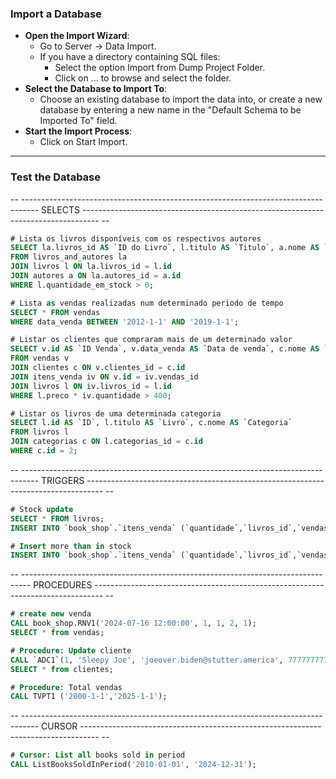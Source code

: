 ### Import a Database

   - **Open the Import Wizard**:
       - Go to Server -> Data Import.
       - If you have a directory containing SQL files:
           - Select the option Import from Dump Project Folder.
           - Click on ... to browse and select the folder.
   - **Select the Database to Import To**:
       - Choose an existing database to import the data into, or create a new database by entering a new name in the "Default Schema to be Imported To" field.
   - **Start the Import Process**:
       - Click on Start Import.

---

### Test the Database

-- ---------------------------------------------------------------------------------- SELECTS ---------------------------------------------------------------------------------- --

~~~sql
# Lista os livros disponíveis com os respectivos autores
SELECT la.livros_id AS `ID do Livro`, l.titulo AS `Titulo`, a.nome AS `Nome do Autor` 
FROM livros_and_autores la
JOIN livros l ON la.livros_id = l.id 
JOIN autores a ON la.autores_id = a.id
WHERE l.quantidade_em_stock > 0;  
~~~

~~~sql
# Lista as vendas realizadas num determinado periodo de tempo
SELECT * FROM vendas 
WHERE data_venda BETWEEN '2012-1-1' AND '2019-1-1';
~~~

~~~sql
# Listar os clientes que compraram mais de um determinado valor
SELECT v.id AS `ID Venda`, v.data_venda AS `Data de venda`, c.nome AS `Nome Cliente`, l.titulo AS `Livro`, (iv.quantidade * l.preco) AS `Preço Total` 
FROM vendas v
JOIN clientes c ON v.clientes_id = c.id
JOIN itens_venda iv ON v.id = iv.vendas_id
JOIN livros l ON iv.livros_id = l.id
WHERE l.preco * iv.quantidade > 400;
~~~

~~~sql
# Listar os livros de uma determinada categoria
SELECT l.id AS `ID`, l.titulo AS `Livro`, c.nome AS `Categoria` 
FROM livros l
JOIN categorias c ON l.categorias_id = c.id
WHERE c.id = 2;
~~~

-- ---------------------------------------------------------------------------------- TRIGGERS ---------------------------------------------------------------------------------- --

~~~sql
# Stock update
SELECT * FROM livros;
INSERT INTO `book_shop`.`itens_venda` (`quantidade`,`livros_id`,`vendas_id`,`vendas_funcionarios_id`,`vendas_clientes_id`) VALUES (1,1,1,1,1);
~~~

~~~sql
# Insert more than in stock
INSERT INTO `book_shop`.`itens_venda` (`quantidade`,`livros_id`,`vendas_id`,`vendas_funcionarios_id`,`vendas_clientes_id`) VALUES (200,1,1,1,1);
~~~

-- -------------------------------------------------------------------------------- PROCEDURES -------------------------------------------------------------------------------- --

~~~sql
# create new venda
CALL book_shop.RNV1('2024-07-16 12:00:00', 1, 1, 2, 1);
SELECT * from vendas;
~~~

~~~sql
# Procedure: Update cliente
CALL `ADC1`(1, 'Sleepy Joe', 'joeover.biden@stutter.america', 777777777);
SELECT * from clientes;
~~~

~~~sql
# Procedure: Total vendas
CALL TVPT1 ('2000-1-1','2025-1-1');
~~~

-- ---------------------------------------------------------------------------------- CURSOR ---------------------------------------------------------------------------------- --

~~~sql
# Cursor: List all books sold in period
CALL ListBooksSoldInPeriod('2010-01-01', '2024-12-31');
~~~
